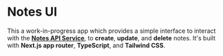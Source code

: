 # Notes UI

This a work-in-progress app which provides a simple interface to interact with the [**Notes API Service**](https://github.com/juditvarro/notes-api-service), to **create**, **update**, and **delete** notes. It's built with **Next.js app router**, **TypeScript**, and **Tailwind CSS**.
